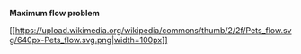 **Maximum flow problem**

[[https://upload.wikimedia.org/wikipedia/commons/thumb/2/2f/Pets_flow.svg/640px-Pets_flow.svg.png|width=100px]]